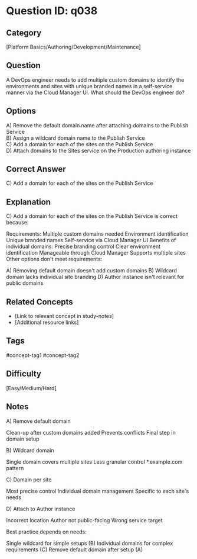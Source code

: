 # Question ID: q038

## Category
[Platform Basics/Authoring/Development/Maintenance]

## Question
A DevOps engineer needs to add multiple custom domains to identify the environments and sites with unique branded names in a self-service manner via the Cloud Manager Ul.
What should the DevOps engineer do?

## Options
A) Remove the default domain name after attaching domains to the Publish Service  <br /> 
B) Assign a wildcard domain name to the Publish Service <br /> 
C) Add a domain for each of the sites on the Publish Service  <br /> 
D) Attach domains to the Sites service on the Production authoring instance <br /> 

## Correct Answer
C) Add a domain for each of the sites on the Publish Service

## Explanation
C) Add a domain for each of the sites on the Publish Service is correct because:

Requirements:
Multiple custom domains needed
Environment identification
Unique branded names
Self-service via Cloud Manager UI
Benefits of individual domains:
Precise branding control
Clear environment identification
Manageable through Cloud Manager
Supports multiple sites
Other options don't meet requirements:

A) Removing default domain doesn't add custom domains
B) Wildcard domain lacks individual site branding
D) Author instance isn't relevant for public domains


## Related Concepts
- [Link to relevant concept in study-notes]
- [Additional resource links]

## Tags
#concept-tag1 #concept-tag2

## Difficulty
[Easy/Medium/Hard]

## Notes
A) Remove default domain

Clean-up after custom domains added
Prevents conflicts
Final step in domain setup

B) Wildcard domain

Single domain covers multiple sites
Less granular control
*.example.com pattern

C) Domain per site

Most precise control
Individual domain management
Specific to each site's needs

D) Attach to Author instance

Incorrect location
Author not public-facing
Wrong service target

Best practice depends on needs:

Single wildcard for simple setups (B)
Individual domains for complex requirements (C)
Remove default domain after setup (A)